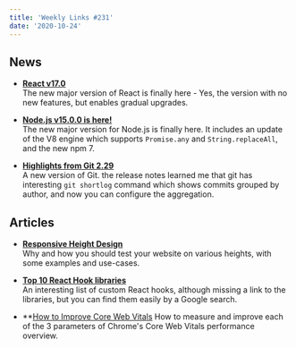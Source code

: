 ```yaml
---
title: 'Weekly Links #231'
date: '2020-10-24'
---
```


## News

- **[React v17.0](https://reactjs.org/blog/2020/10/20/react-v17.html)**  
  The new major version of React is finally here - Yes, the version with no new features, but enables gradual upgrades.

- **[Node.js v15.0.0 is here!](https://nodejs.medium.com/node-js-v15-0-0-is-here-deb00750f278)**  
  The new major version for Node.js is finally here. It includes an update of the V8 engine which supports `Promise.any` and `String.replaceAll`, and the new npm 7.

- **[Highlights from Git 2.29](https://github.blog/2020-10-19-git-2-29-released/)**  
   A new version of Git. the release notes learned me that git has interesting `git shortlog` command which shows commits grouped by author, and now you can configure the aggregation.

## Articles

- **[Responsive Height Design](https://ishadeed.com/article/responsive-design-height/)**  
  Why and how you should test your website on various heights, with some examples and use-cases.

- **[Top 10 React Hook libraries](https://dev.to/bornfightcompany/top-10-react-hook-libraries-4065)**  
  An interesting list of custom React hooks, although missing a link to the libraries, but you can find them easily by a Google search.

- **[How to Improve Core Web Vitals](https://simonhearne.com/2020/core-web-vitals/** )
  How to measure and improve each of the 3 parameters of Chrome's Core Web Vitals performance overview.
